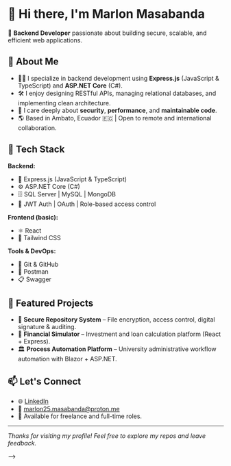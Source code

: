 # 👋 Hi there, I'm Marlon Masabanda

🎯 **Backend Developer** passionate about building secure, scalable, and efficient web applications.

## 🧠 About Me

- 👨‍💻 I specialize in backend development using **Express.js** (JavaScript & TypeScript) and **ASP.NET Core** (C#).
- 🛠️ I enjoy designing RESTful APIs, managing relational databases, and implementing clean architecture.
- 🔐 I care deeply about **security**, **performance**, and **maintainable code**.
- 🌎 Based in Ambato, Ecuador 🇪🇨 | Open to remote and international collaboration.

## 🔧 Tech Stack

**Backend:**  
- 🚀 Express.js (JavaScript & TypeScript)  
- ⚙️ ASP.NET Core (C#)  
- 🗄️ SQL Server | MySQL | MongoDB  
- 🔐 JWT Auth | OAuth | Role-based access control  

**Frontend (basic):**  
- ⚛️ React  
- 🎨 Tailwind CSS 

**Tools & DevOps:**  
- 🔄 Git & GitHub  
- 🧪 Postman
- 📋 Swagger 

## 📌 Featured Projects

- 🔐 **Secure Repository System** – File encryption, access control, digital signature & auditing.
- 🧮 **Financial Simulator** – Investment and loan calculation platform (React + Express).
- 🏛️ **Process Automation Platform** – University administrative workflow automation with Blazor + ASP.NET.

## 📫 Let's Connect

- 🌐 [LinkedIn](https://www.linkedin.com/in/marlon-masabanda-6b4984239/)  
- 📧 marlon25.masabanda@proton.me  
- 💼 Available for freelance and full-time roles.

---

_Thanks for visiting my profile! Feel free to explore my repos and leave feedback._


-->
